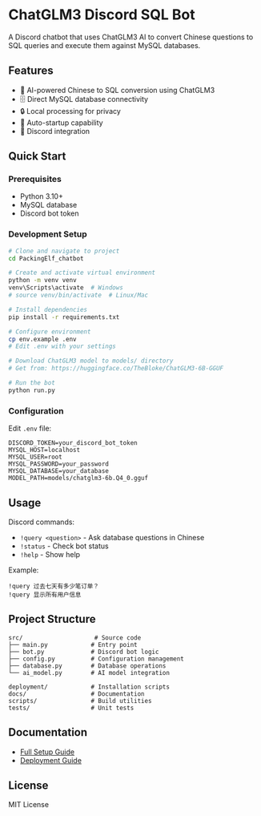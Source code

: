 # ChatGLM3 Discord SQL Bot

A Discord chatbot that uses ChatGLM3 AI to convert Chinese questions to SQL queries and execute them against MySQL databases.

## Features

- 🤖 AI-powered Chinese to SQL conversion using ChatGLM3
- 🗄️ Direct MySQL database connectivity
- 🔒 Local processing for privacy
- 🔄 Auto-startup capability
- 💬 Discord integration

## Quick Start

### Prerequisites

- Python 3.10+
- MySQL database
- Discord bot token

### Development Setup

```bash
# Clone and navigate to project
cd PackingElf_chatbot

# Create and activate virtual environment
python -m venv venv
venv\Scripts\activate  # Windows
# source venv/bin/activate  # Linux/Mac

# Install dependencies
pip install -r requirements.txt

# Configure environment
cp env.example .env
# Edit .env with your settings

# Download ChatGLM3 model to models/ directory
# Get from: https://huggingface.co/TheBloke/ChatGLM3-6B-GGUF

# Run the bot
python run.py
```

### Configuration

Edit `.env` file:

```env
DISCORD_TOKEN=your_discord_bot_token
MYSQL_HOST=localhost
MYSQL_USER=root
MYSQL_PASSWORD=your_password
MYSQL_DATABASE=your_database
MODEL_PATH=models/chatglm3-6b.Q4_0.gguf
```

## Usage

Discord commands:

- `!query <question>` - Ask database questions in Chinese
- `!status` - Check bot status
- `!help` - Show help

Example:

```
!query 过去七天有多少笔订单？
!query 显示所有用户信息
```

## Project Structure

```
src/                    # Source code
├── main.py            # Entry point
├── bot.py             # Discord bot logic
├── config.py          # Configuration management
├── database.py        # Database operations
└── ai_model.py        # AI model integration

deployment/            # Installation scripts
docs/                  # Documentation
scripts/               # Build utilities
tests/                 # Unit tests
```

## Documentation

- [Full Setup Guide](docs/chatglm_3_discord_bot_setup.md)
- [Deployment Guide](docs/DEPLOYMENT_GUIDE.md)

## License

MIT License
